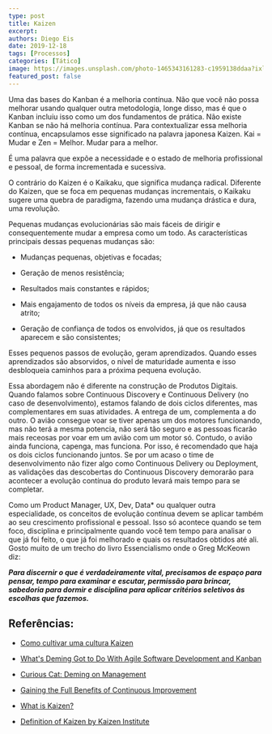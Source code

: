 ```yaml
---
type: post
title: Kaizen
excerpt:
authors: Diego Eis
date: 2019-12-18
tags: [Processos]
categories: [Tático]
image: https://images.unsplash.com/photo-1465343161283-c1959138ddaa?ixlib=rb-1.2.1&ixid=eyJhcHBfaWQiOjEyMDd9&auto=format&fit=crop&w=2850&q=80
featured_post: false
---
```


Uma das bases do Kanban é a melhoria contínua. Não que você não possa
melhorar usando qualquer outra metodologia, longe disso, mas é que o
Kanban incluiu isso como um dos fundamentos de prática. Não existe
Kanban se não há melhoria contínua. Para contextualizar essa melhoria
contínua, encapsulamos esse significado na palavra japonesa Kaizen. Kai
= Mudar e Zen = Melhor. Mudar para a melhor.

É uma palavra que expõe a necessidade e o estado de melhoria
profissional e pessoal, de forma incrementada e sucessiva.

O contrário do Kaizen é o Kaikaku, que significa mudança radical.
Diferente do Kaizen, que se foca em pequenas mudanças incrementais, o
Kaikaku sugere uma quebra de paradigma, fazendo uma mudança drástica e
dura, uma revolução.

Pequenas mudanças evolucionárias são mais fáceis de dirigir e
consequentemente mudar a empresa como um todo. As características
principais dessas pequenas mudanças são:

-   Mudanças pequenas, objetivas e focadas;

-   Geração de menos resistência;

-   Resultados mais constantes e rápidos;

-   Mais engajamento de todos os níveis da empresa, já que não causa
    atrito;

-   Geração de confiança de todos os envolvidos, já que os resultados
    aparecem e são consistentes;

Esses pequenos passos de evolução, geram aprendizados. Quando esses
aprendizados são absorvidos, o nível de maturidade aumenta e isso
desbloqueia caminhos para a próxima pequena evolução.

Essa abordagem não é diferente na construção de Produtos Digitais.
Quando falamos sobre Continuous Discovery e Continuous Delivery (no caso
de desenvolvimento), estamos falando de dois ciclos diferentes, mas
complementares em suas atividades. A entrega de um, complementa a do
outro. O avião consegue voar se tiver apenas um dos motores funcionando,
mas não terá a mesma potencia, não será tão seguro e as pessoas ficarão
mais receosas por voar em um avião com um motor só. Contudo, o avião
ainda funciona, capenga, mas funciona. Por isso, é recomendado que haja
os dois ciclos funcionando juntos. Se por um acaso o time de
desenvolvimento não fizer algo como Continuous Delivery ou Deployment,
as validações das descobertas do Continuous Discovery demorarão para
acontecer a evolução contínua do produto levará mais tempo para se
completar.

Como um Product Manager, UX, Dev, Data\* ou qualquer outra
especialidade, os conceitos de evolução contínua devem se aplicar também
ao seu crescimento profissional e pessoal. Isso só acontece quando se
tem foco, disciplina e principalmente quando você tem tempo para
analisar o que já foi feito, o que já foi melhorado e quais os
resultados obtidos até ali. Gosto muito de um trecho do livro
Essencialismo onde o Greg McKeown diz:

***Para discernir o que é verdadeiramente vital, precisamos de espaço
para pensar, tempo para examinar e escutar, permissão para brincar,
sabedoria para dormir e disciplina para aplicar critérios seletivos às
escolhas que fazemos.***

Referências:
-----------

-   [Como cultivar uma cultura
    Kaizen](https://blog.andrefaria.com/como-cultivar-uma-cultura-kaizen-por-rodrigoy)

-   [What's Deming Got to Do With Agile Software Development and
    Kanban](https://blog.deming.org/2013/07/whats-deming-got-to-do-with-agile-software-development-and-kanban/)

-   [Curious Cat: Deming on
    Management](https://curiouscat.com/management/deming/)

-   [Gaining the Full Benefits of Continuous
    Improvement](https://www.mindtools.com/pages/article/newSTR_97.htm)

-   [What is Kaizen?](https://www.kanbanchi.com/what-is-kaizen)

-   [Definition of Kaizen by Kaizen
    Institute](https://www.kaizen.com/what-is-kaizen.html)